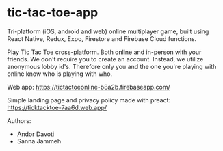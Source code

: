 # tic-tac-toe-app

Tri-platform (iOS, android and web) online multiplayer game, built using React Native, Redux, Expo, Firestore and Firebase Cloud functions.

Play Tic Tac Toe cross-platform. Both online and in-person with your friends. We don't require you to create an account. Instead, we utilize anonymous lobby id's. Therefore only you and the one you're playing with online know who is playing with who.

Web app: https://tictactoeonline-b8a2b.firebaseapp.com/

Simple landing page and privacy policy made with preact: https://ticktacktoe-7aa6d.web.app/

Authors:
  - Andor Davoti
  - Sanna Jammeh
